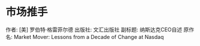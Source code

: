 # 市场推手

作者: [美] 罗伯特·格雷菲尔德
出版社: 文汇出版社
副标题: 纳斯达克CEO自述
原作名: Market Mover: Lessons from a Decade of Change at Nasdaq
